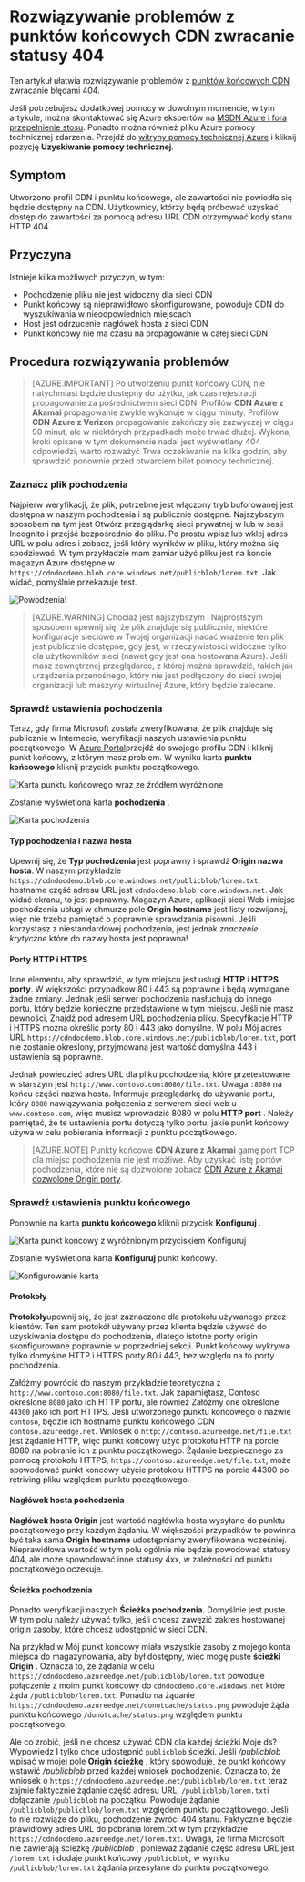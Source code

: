<properties
    pageTitle="Rozwiązywanie problemów z punktów końcowych Azure CDN zwracanie stanu 404 | Microsoft Azure"
    description="Rozwiązywanie problemów z 404 kody odpowiedzi z punktów końcowych Azure CDN."
    services="cdn"
    documentationCenter=""
    authors="camsoper"
    manager="erikre"
    editor=""/>

<tags
    ms.service="cdn"
    ms.workload="tbd"
    ms.tgt_pltfrm="na"
    ms.devlang="na"
    ms.topic="article"
    ms.date="07/28/2016"
    ms.author="casoper"/>
    
# <a name="troubleshooting-cdn-endpoints-returning-404-statuses"></a>Rozwiązywanie problemów z punktów końcowych CDN zwracanie statusy 404

Ten artykuł ułatwia rozwiązywanie problemów z [punktów końcowych CDN](cdn-create-new-endpoint.md) zwracanie błędami 404.

Jeśli potrzebujesz dodatkowej pomocy w dowolnym momencie, w tym artykule, można skontaktować się Azure ekspertów na [MSDN Azure i fora przepełnienie stosu](https://azure.microsoft.com/support/forums/). Ponadto można również pliku Azure pomocy technicznej zdarzenia. Przejdź do [witryny pomocy technicznej Azure](https://azure.microsoft.com/support/options/) i kliknij pozycję **Uzyskiwanie pomocy technicznej**.

## <a name="symptom"></a>Symptom

Utworzono profil CDN i punktu końcowego, ale zawartości nie powiodła się będzie dostępny na CDN.  Użytkownicy, którzy będą próbować uzyskać dostęp do zawartości za pomocą adresu URL CDN otrzymywać kody stanu HTTP 404. 

## <a name="cause"></a>Przyczyna

Istnieje kilka możliwych przyczyn, w tym:

- Pochodzenie pliku nie jest widoczny dla sieci CDN
- Punkt końcowy są nieprawidłowo skonfigurowane, powoduje CDN do wyszukiwania w nieodpowiednich miejscach
- Host jest odrzucenie nagłówek hosta z sieci CDN
- Punkt końcowy nie ma czasu na propagowanie w całej sieci CDN

## <a name="troubleshooting-steps"></a>Procedura rozwiązywania problemów

> [AZURE.IMPORTANT] Po utworzeniu punkt końcowy CDN, nie natychmiast będzie dostępny do użytku, jak czas rejestracji propagowanie za pośrednictwem sieci CDN.  Profilów <b>CDN Azure z Akamai</b> propagowanie zwykle wykonuje w ciągu minuty.  Profilów <b>CDN Azure z Verizon</b> propagowanie zakończy się zazwyczaj w ciągu 90 minut, ale w niektórych przypadkach może trwać dłużej.  Wykonaj kroki opisane w tym dokumencie nadal jest wyświetlany 404 odpowiedzi, warto rozważyć Trwa oczekiwanie na kilka godzin, aby sprawdzić ponownie przed otwarciem bilet pomocy technicznej.

### <a name="check-the-origin-file"></a>Zaznacz plik pochodzenia

Najpierw weryfikacji, że plik, potrzebne jest włączony tryb buforowanej jest dostępna w naszym pochodzenia i są publicznie dostępne.  Najszybszym sposobem na tym jest Otwórz przeglądarkę sieci prywatnej w lub w sesji Incognito i przejść bezpośrednio do pliku.  Po prostu wpisz lub wklej adres URL w polu adres i zobacz, jeśli który wyników w pliku, który można się spodziewać.  W tym przykładzie mam zamiar użyć pliku jest na koncie magazyn Azure dostępne w `https://cdndocdemo.blob.core.windows.net/publicblob/lorem.txt`.  Jak widać, pomyślnie przekazuje test.

![Powodzenia!](./media/cdn-troubleshoot-endpoint/cdn-origin-file.png)

> [AZURE.WARNING] Chociaż jest najszybszym i Najprostszym sposobem upewnij się, że plik znajduje się publicznie, niektóre konfiguracje sieciowe w Twojej organizacji nadać wrażenie ten plik jest publicznie dostępne, gdy jest, w rzeczywistości widoczne tylko dla użytkowników sieci (nawet gdy jest ona hostowana Azure).  Jeśli masz zewnętrznej przeglądarce, z której można sprawdzić, takich jak urządzenia przenośnego, który nie jest podłączony do sieci swojej organizacji lub maszyny wirtualnej Azure, który będzie zalecane.

### <a name="check-the-origin-settings"></a>Sprawdź ustawienia pochodzenia

Teraz, gdy firma Microsoft została zweryfikowana, że plik znajduje się publicznie w Internecie, weryfikacji naszych ustawienia punktu początkowego.  W [Azure Portal](https://portal.azure.com)przejdź do swojego profilu CDN i kliknij punkt końcowy, z którym masz problem.  W wyniku karta **punktu końcowego** kliknij przycisk punktu początkowego.  

![Karta punktu końcowego wraz ze źródłem wyróżnione](./media/cdn-troubleshoot-endpoint/cdn-endpoint.png)

Zostanie wyświetlona karta **pochodzenia** . 

![Karta pochodzenia](./media/cdn-troubleshoot-endpoint/cdn-origin-settings.png)

#### <a name="origin-type-and-hostname"></a>Typ pochodzenia i nazwa hosta

Upewnij się, że **Typ pochodzenia** jest poprawny i sprawdź **Origin nazwa hosta**.  W naszym przykładzie `https://cdndocdemo.blob.core.windows.net/publicblob/lorem.txt`, hostname część adresu URL jest `cdndocdemo.blob.core.windows.net`.  Jak widać ekranu, to jest poprawny.  Magazyn Azure, aplikacji sieci Web i miejsc pochodzenia usługi w chmurze pole **Origin hostname** jest listy rozwijanej, więc nie trzeba pamiętać o poprawnie sprawdzania pisowni.  Jeśli korzystasz z niestandardowej pochodzenia, jest jednak *znaczenie krytyczne* które do nazwy hosta jest poprawna!

#### <a name="http-and-https-ports"></a>Porty HTTP i HTTPS

Inne elementu, aby sprawdzić, w tym miejscu jest usługi **HTTP** i **HTTPS porty**.  W większości przypadków 80 i 443 są poprawne i będą wymagane żadne zmiany.  Jednak jeśli serwer pochodzenia nasłuchują do innego portu, który będzie konieczne przedstawione w tym miejscu.  Jeśli nie masz pewności, Znajdź pod adresem URL pochodzenia pliku.  Specyfikacje HTTP i HTTPS można określić porty 80 i 443 jako domyślne. W polu Mój adres URL `https://cdndocdemo.blob.core.windows.net/publicblob/lorem.txt`, port nie zostanie określony, przyjmowana jest wartość domyślna 443 i ustawienia są poprawne.  

Jednak powiedzieć adres URL dla pliku pochodzenia, które przetestowane w starszym jest `http://www.contoso.com:8080/file.txt`.  Uwaga `:8080` na końcu części nazwa hosta.  Informuje przeglądarkę do używania portu, który `8080` nawiązywania połączenia z serwerem sieci web u `www.contoso.com`, więc musisz wprowadzić 8080 w polu **HTTP port** .  Należy pamiętać, że te ustawienia portu dotyczą tylko portu, jakie punkt końcowy używa w celu pobierania informacji z punktu początkowego.

> [AZURE.NOTE] Punkty końcowe **CDN Azure z Akamai** gamę port TCP dla miejsc pochodzenia nie jest możliwe.  Aby uzyskać listę portów pochodzenia, które nie są dozwolone zobacz [CDN Azure z Akamai dozwolone Origin porty](https://msdn.microsoft.com/library/mt757337.aspx).  
  
### <a name="check-the-endpoint-settings"></a>Sprawdź ustawienia punktu końcowego

Ponownie na karta **punktu końcowego** kliknij przycisk **Konfiguruj** .

![Karta punkt końcowy z wyróżnionym przyciskiem Konfiguruj](./media/cdn-troubleshoot-endpoint/cdn-endpoint-configure-button.png)

Zostanie wyświetlona karta **Konfiguruj** punkt końcowy.

![Konfigurowanie karta](./media/cdn-troubleshoot-endpoint/cdn-configure.png)

#### <a name="protocols"></a>Protokoły

**Protokoły**upewnij się, że jest zaznaczone dla protokołu używanego przez klientów.  Ten sam protokół używany przez klienta będzie używać do uzyskiwania dostępu do pochodzenia, dlatego istotne porty origin skonfigurowane poprawnie w poprzedniej sekcji.  Punkt końcowy wykrywa tylko domyślne HTTP i HTTPS porty 80 i 443, bez względu na to porty pochodzenia.

Załóżmy powrócić do naszym przykładzie teoretyczna z `http://www.contoso.com:8080/file.txt`.  Jak zapamiętasz, Contoso określone `8080` jako ich HTTP portu, ale również Załóżmy one określone `44300` jako ich port HTTPS.  Jeśli utworzonego punktu końcowego o nazwie `contoso`, będzie ich hostname punktu końcowego CDN `contoso.azureedge.net`.  Wniosek o `http://contoso.azureedge.net/file.txt` jest żądanie HTTP, więc punkt końcowy użyć protokołu HTTP na porcie 8080 na pobranie ich z punktu początkowego.  Żądanie bezpiecznego za pomocą protokołu HTTPS, `https://contoso.azureedge.net/file.txt`, może spowodować punkt końcowy użycie protokołu HTTPS na porcie 44300 po retriving pliku względem punktu początkowego.

#### <a name="origin-host-header"></a>Nagłówek hosta pochodzenia

**Nagłówek hosta Origin** jest wartość nagłówka hosta wysyłane do punktu początkowego przy każdym żądaniu.  W większości przypadków to powinna być taka sama **Origin hostname** udostępniamy zweryfikowana wcześniej.  Nieprawidłowa wartość w tym polu ogólnie nie będzie powodować statusy 404, ale może spowodować inne statusy 4xx, w zależności od punktu początkowego oczekuje.

#### <a name="origin-path"></a>Ścieżka pochodzenia

Ponadto weryfikacji naszych **Ścieżka pochodzenia**.  Domyślnie jest puste.  W tym polu należy używać tylko, jeśli chcesz zawęzić zakres hostowanej origin zasoby, które chcesz udostępnić w sieci CDN.  

Na przykład w Mój punkt końcowy miała wszystkie zasoby z mojego konta miejsca do magazynowania, aby był dostępny, więc mogę puste **ścieżki Origin** .  Oznacza to, że żądania w celu `https://cdndocdemo.azureedge.net/publicblob/lorem.txt` powoduje połączenie z moim punkt końcowy do `cdndocdemo.core.windows.net` które żąda `/publicblob/lorem.txt`.  Ponadto na żądanie `https://cdndocdemo.azureedge.net/donotcache/status.png` powoduje żąda punktu końcowego `/donotcache/status.png` względem punktu początkowego.

Ale co zrobić, jeśli nie chcesz używać CDN dla każdej ścieżki Moje ds?  Wypowiedz I tylko chce udostępnić `publicblob` ścieżki.  Jeśli */publicblob* wpisać w mojej pole **Origin ścieżkę** , który spowoduje, że punkt końcowy wstawić */publicblob* przed każdej wniosek pochodzenie.  Oznacza to, że wniosek o `https://cdndocdemo.azureedge.net/publicblob/lorem.txt` teraz zajmie faktycznie żądanie część adresu URL, `/publicblob/lorem.txt`i dołączanie `/publicblob` na początku. Powoduje żądanie `/publicblob/publicblob/lorem.txt` względem punktu początkowego.  Jeśli to nie rozwiąże do pliku, pochodzenie zwróci 404 stanu.  Faktycznie będzie prawidłowy adres URL do pobrania lorem.txt w tym przykładzie `https://cdndocdemo.azureedge.net/lorem.txt`.  Uwaga, że firma Microsoft nie zawierają ścieżkę */publicblob* , ponieważ żądanie część adresu URL jest `/lorem.txt` i dodaje punkt końcowy `/publicblob`, w wyniku `/publicblob/lorem.txt` żądania przesyłane do punktu początkowego.
